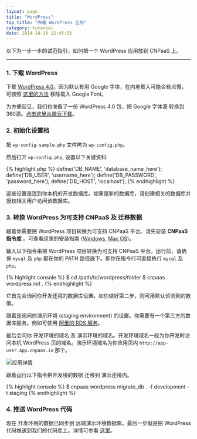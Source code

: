 ```yaml
---
layout: page
title: "WordPress"
top_title: "布署 WordPress 应用"
category: tutorial
date: 2014-10-16 12:45:53
---
```


以下为一步一步的试范指引，如何把一个 WordPress 应用放到 CNPaaS 上。

---

### 1. 下载 WordPress

下载 [WordPress 4.0](https://wordpress.org/download/)。因为默认有用 Google 字体，在内地载入可能会有点慢，可按照 [这里的方法](http://www.iztwp.com/googleapis2useso.html) 移除载入 Google Font。

为方便起见，我们也准备了一份 WordPress 4.0 包，把 Google 字体源 转换到 360源。[点击这里从微云下载](http://url.cn/RpUGsZ)。

### 2. 初始化设置档

把 `wp-config-sample.php` 文件拷为 `wp-config.php`。

然后打开 `wp-config.php`, 设置以下关键资料:

{% highlight php %}
define('DB_NAME', 'database_name_here');
define('DB_USER', 'username_here');
define('DB_PASSWORD', 'password_here');
define('DB_HOST', 'localhost');
{% endhighlight %}

这些设置是连到你本机的开发数据库。如果是新的数据库，请创建相关的数据库并授权相关用户访问该数据库。

### 3. 转换 WordPress 为可支持 CNPaaS 及 迁移数据

跟着你需要把 WordPress 项目转换为可支持 CNPaaS 平台。请先安装 **CNPaaS 指令库** 。可查看这里的安装指南 ([Windows]({{site.url}}/installation/windows.html#cnpaas_cli), [Mac OS]({{site.url}}/installation/macos.html#cnpaas_cli))。

输入以下指令来把 WordPress 项目转换为可支持 CNPaaS 平台。运行前，请确保 `mysql` 及 `php` 都在你的 PATH 路径底下。即你在指令行可直接执行 `mysql` 及 `php`。

{% highlight console %}
$ cd /path/to/wordpress/folder
$ cnpaas wordpress init .
{% endhighlight %}

它首先会询问你开发还境的数据库设置。如你做好第二步，则可用默认侦测到的数值。

跟着是询问你演示环境 (staging environment) 的设置。你需要有一个第三方的数据库服务。例如可使用 [阿里的 RDS 服务](http://www.aliyun.com/product/rds/)。

最后会问你 开发环境的域名 及 演示环境的域名。开发环境域名一般为你开发时访问本机 WordPress 页的域名。演示环境域名为你应用页内 `http://app-user.app.cnpaas.io` 那个。

<img class="embeddable" src="{{site.url}}/images/php/01-app-details.png" alt="应用详情" title="应用详情"></img>

跟着运行以下指令把开发境的数据 迁移到 演示还境内。

{% highlight console %}
$ cnpaas wordpress migrate_db . -f development -t staging
{% endhighlight %}

### 4. 推送 WordPress 代码

现在 开发环境的数据已同步到 远端演示环境数据库。最后一步就是把 WordPress 代码推送到我们的代码库上。详情可参看 [这里]({{site.url}}/usage/php.html)。
